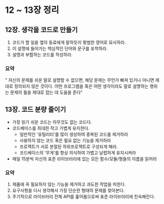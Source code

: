 # 12 ~ 13장 정리
## 12장. 생각을 코드로 만들기
1. 코드가 할 일을 옆의 동료에게 말하듯이 평범한 영어로 묘사하라.
2. 이 설명에 들어가는 핵심적인 단어와 문구를 포착하라.
3. 설명과 부합하는 코드를 작성하라.
### 요약
" 자신의 문제를 쉬운 말로 설명할 수 없으면, 해당 문제는 무언가 빠져 있거나 아니면 제대로 정의되지 않은 것이다. 어떤 프로그램을 혹은 어떤 생각이라도 말로 설명하는 행위는 문제의 틀을 제대로 잡는 데 도움을 준다"

## 13장. 코드 분량 줄이기
- 가장 읽기 쉬운 코드는 아무것도 없는 코드다.
- 코드베이스를 최대한 작고 가볍게 유지한다.
  - 일반적인 '유틸리티'를 많이 생성하여 중복된 코드를 제거하라 
  - 사용하지 않는 코드 혹은 필요 없는 기능을 제거하라
  - 프로젝트가 서로 분절된 하위프로젝트로 구성되게 해라. 
  - 코드베이스의 '무게'를 항상 의식하여 가볍고 날렵하게 유지시켜라
- 매일 15분씩 자신의 표준 라이브러리에 있는 모든 함수/모듈/형들의 이름을 읽어라
### 요약
1. 제품에 꼭 필요하지 않는 기능을 제거하고 과도한 작업을 피한다. 
2. 요구사항을 다시 생각해서 가장 단순한 형태의 문제를 찾아본다.
3. 주기적으로 라이브러리 전체 API를 훑어봄으로써 표준 라이브러리에 친숙해진다.
